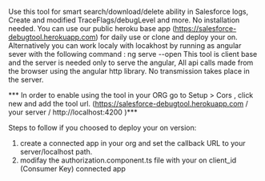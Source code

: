 Use this tool for smart search/download/delete ability in Salesforce logs,
Create and modified TraceFlags/debugLevel and more.
No installation needed.
You can use our public heroku base app (https://salesforce-debugtool.herokuapp.com) for daily use or clone and deploy your on.
Alternatively you can work localy with locakhost by running as angular sever with the following command : ng serve --open 
This tool is client base and the server is needed only to serve the angular,
All api calls made from the browser using the angular http library.
No transmission takes place in the server.

*** In order to enable using the tool in your ORG go to Setup > Cors , click new and add the tool url. (https://salesforce-debugtool.herokuapp.com / your server /  http://localhost:4200 )***



Steps to follow if you choosed to deploy your on version:
1. create a connected app in your org and set the callback URL to your server/localhost path.
2. modifay the authorization.component.ts file with your on client_id (Consumer Key) connected app


